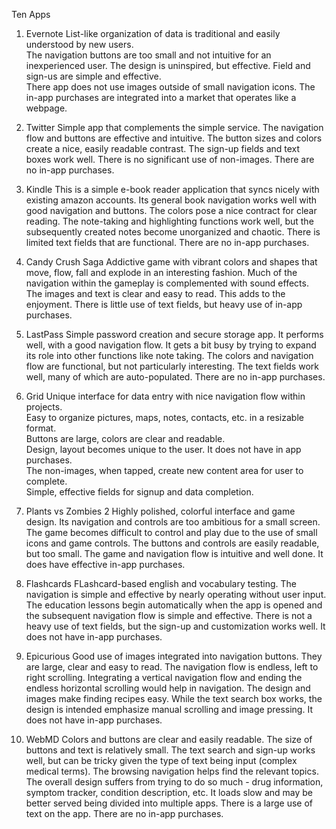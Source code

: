 Ten Apps

1.	Evernote
List-like organization of data is traditional and easily understood by new users.  
The navigation buttons are too small and not intuitive for an inexperienced user.
The design is uninspired, but effective.
Field and sign-us are simple and effective.  
There app does not use images outside of small navigation icons.
The in-app purchases are integrated into a market that operates like a webpage.  

2.	Twitter
Simple app that complements the simple service.  The navigation flow and buttons are effective and intuitive.  The button sizes and colors create a nice, easily readable contrast.  The sign-up fields and text boxes work well.  There is no significant use of non-images.  There are no in-app purchases.

3.	Kindle
This is a simple e-book reader application that syncs nicely with existing amazon accounts.  Its general book navigation works well with good navigation and buttons.  The colors pose a nice contract for clear reading.  The note-taking and highlighting functions work well, but the subsequently created notes become unorganized and chaotic.  There is limited text fields that are functional.  There are no in-app purchases.  

4.	Candy Crush Saga
Addictive game with vibrant colors and shapes that move, flow, fall and explode in an interesting fashion.  Much of the navigation within the gameplay is complemented with sound effects.  The images and text is clear and easy to read.  This adds to the enjoyment.  There is little use of text fields, but heavy use of in-app purchases.  

5.	LastPass
Simple password creation and secure storage app.  It performs well, with a good navigation flow.  It gets a bit busy by trying to expand its role into other functions like note taking.  The colors and navigation flow are functional, but not particularly interesting.  The text fields work well, many of which are auto-populated.  There are no in-app purchases.

6.  Grid
Unique interface for data entry with nice navigation flow within projects.  
Easy to organize pictures, maps, notes, contacts, etc. in a resizable format.  
Buttons are large, colors are clear and readable.  
Design, layout becomes unique to the user. 
It does not have in app purchases.  
The non-images, when tapped, create new content area for user to complete.  
Simple, effective fields for signup and data completion.  

7.	Plants vs Zombies 2
Highly polished, colorful interface and game design.  Its navigation and controls are too ambitious for a small screen.  The game becomes difficult to control and play due to the use of small icons and game controls.  The buttons and controls are easily readable, but too small.  The game and navigation flow is intuitive and well done.  It does have effective in-app purchases.

8.  Flashcards
FLashcard-based english and vocabulary testing.  The navigation is simple and effective by nearly operating without user input.  The education lessons begin automatically when the app is opened and the subsequent navigation flow is simple and effective.  There is not a heavy use of text fields, but the sign-up and customization works well.  It does not have in-app purchases.  

9.  Epicurious 
Good use of images integrated into navigation buttons.  They are large, clear and easy to read.  The navigation flow is endless, left to right scrolling.  Integrating a vertical navigation flow and ending the endless horizontal scrolling would help in navigation.  The design and images make finding recipes easy.  While the text search box works, the design is intended emphasize manual scrolling and image pressing.  It does not have in-app purchases.  

10.  WebMD
Colors and buttons are clear and easily readable.  The size of buttons and text is relatively small.  The text search and sign-up works well, but can be tricky given the type of text being input (complex medical terms).  The browsing navigation helps find the relevant topics.  The overall design suffers from trying to do so much - drug information, symptom tracker, condition description, etc.  It loads slow and may be better served being divided into multiple apps. There is a large use of text on the app.  There are no in-app purchases.  

